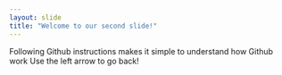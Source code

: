```yaml
---
layout: slide
title: "Welcome to our second slide!"
---
```

Following Github instructions makes it simple to understand how Github work
Use the left arrow to go back!
